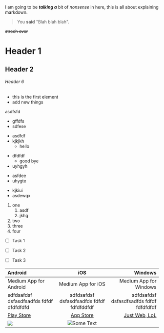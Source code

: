 I am going to be __*talking a*__ bit of *nonsense* in here, this is all about explaining markdown.

> You **said** "Blah blah blah".

~~strech over~~

# Header 1

## Header 2

###### Header 6

- this is the first element
- add new things

asdfsfd

+ gffdfs
+ sdfese

- asdfdf
- kjkjkh
   - hello
* dfdfdf
   + good bye
* uyhgyh
+ asfdee
+ uhygte
- kjkiui
- asdewqx

1. one
   1. asdf
   2. jkhg
2. two
3. three
3245. four

- [ ] Task 1
+ [ ] Task 2
* [ ] Task 3

Android | iOS | Windows
:------- | :----: | ---:
Medium App for Android | Medium App for iOS | Medium App for Windows
sdfdsafdsf dsfasdfsadfds fdfdf dfdfdfdfd | sdfdsafdsf dsfasdfsadfds fdfdf fdfdfddfdf | sdfdsafdsf dsfasdfsadfds fdfdf fdfdfdfdf
[Play Store](https://play.google.com/store/apps/details?id=com.medium.reader) | [App Store](https://apps.apple.com/us/app/medium/id828256236) | [Just Web, LoL](https://medium.com)
![](android.png) | ![](ios.png "Some Text") |
